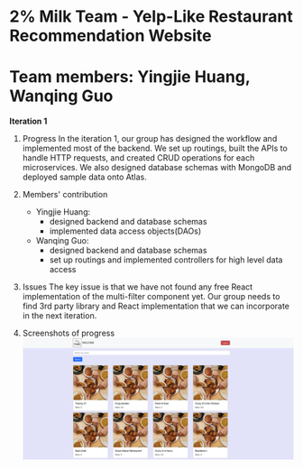 # 2% Milk Team - Yelp-Like Restaurant Recommendation Website
# Team members: Yingjie Huang, Wanqing Guo

**Iteration 1**

1. Progress
    In the iteration 1, our group has designed the workflow and implemented most of the backend. We set up routings, built the APIs to handle HTTP requests, and created CRUD operations for each microservices. We also designed database schemas with MongoDB and deployed sample data onto Atlas.
2. Members' contribution
    - Yingjie Huang:
        - designed backend and database schemas
        - implemented data access objects(DAOs)
    - Wanqing Guo:
        - designed backend and database schemas
        - set up routings and implemented controllers for high level data access
    
3. Issues
    The key issue is that we have not found any free React implementation of the multi-filter component yet. Our group needs to find 3rd party library and React implementation that we can incorporate in the next iteration. 

4. Screenshots of progress
    <img width="1440" alt="landing_page" src="/screenshot/landing_page.png">